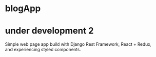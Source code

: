 # blogApp
# under development 2

Simple web page app build with Django Rest Framework, React + Redux, and experiencing styled components.
